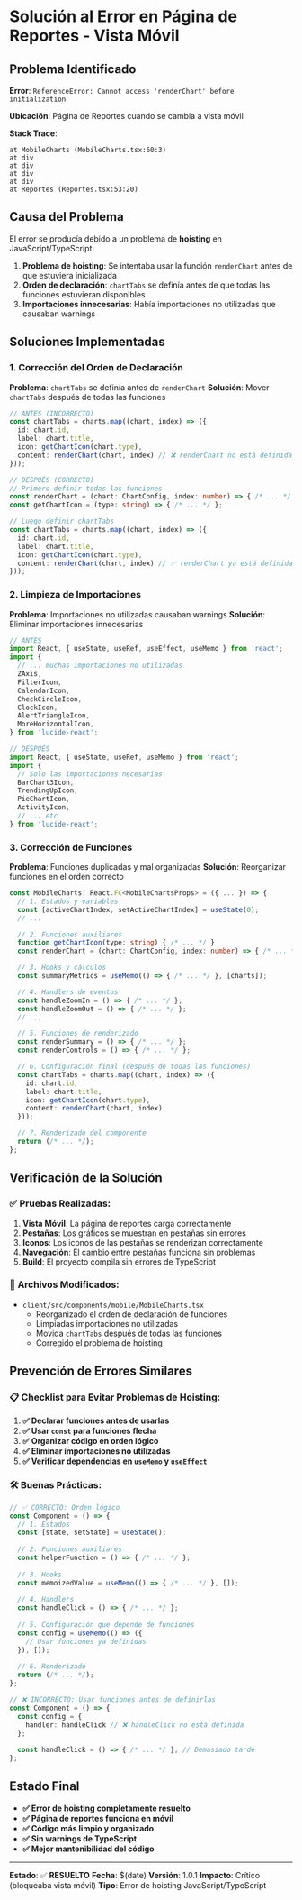 # Solución al Error en Página de Reportes - Vista Móvil

## Problema Identificado

**Error**: `ReferenceError: Cannot access 'renderChart' before initialization`

**Ubicación**: Página de Reportes cuando se cambia a vista móvil

**Stack Trace**:
```
at MobileCharts (MobileCharts.tsx:60:3)
at div
at div
at div
at div
at Reportes (Reportes.tsx:53:20)
```

## Causa del Problema

El error se producía debido a un problema de **hoisting** en JavaScript/TypeScript:

1. **Problema de hoisting**: Se intentaba usar la función `renderChart` antes de que estuviera inicializada
2. **Orden de declaración**: `chartTabs` se definía antes de que todas las funciones estuvieran disponibles
3. **Importaciones innecesarias**: Había importaciones no utilizadas que causaban warnings

## Soluciones Implementadas

### 1. **Corrección del Orden de Declaración**

**Problema**: `chartTabs` se definía antes de `renderChart`
**Solución**: Mover `chartTabs` después de todas las funciones

```typescript
// ANTES (INCORRECTO)
const chartTabs = charts.map((chart, index) => ({
  id: chart.id,
  label: chart.title,
  icon: getChartIcon(chart.type),
  content: renderChart(chart, index) // ❌ renderChart no está definida aún
}));

// DESPUÉS (CORRECTO)
// Primero definir todas las funciones
const renderChart = (chart: ChartConfig, index: number) => { /* ... */ };
const getChartIcon = (type: string) => { /* ... */ };

// Luego definir chartTabs
const chartTabs = charts.map((chart, index) => ({
  id: chart.id,
  label: chart.title,
  icon: getChartIcon(chart.type),
  content: renderChart(chart, index) // ✅ renderChart ya está definida
}));
```

### 2. **Limpieza de Importaciones**

**Problema**: Importaciones no utilizadas causaban warnings
**Solución**: Eliminar importaciones innecesarias

```typescript
// ANTES
import React, { useState, useRef, useEffect, useMemo } from 'react';
import {
  // ... muchas importaciones no utilizadas
  ZAxis,
  FilterIcon,
  CalendarIcon,
  CheckCircleIcon,
  ClockIcon,
  AlertTriangleIcon,
  MoreHorizontalIcon,
} from 'lucide-react';

// DESPUÉS
import React, { useState, useRef, useMemo } from 'react';
import {
  // Solo las importaciones necesarias
  BarChart3Icon,
  TrendingUpIcon,
  PieChartIcon,
  ActivityIcon,
  // ... etc
} from 'lucide-react';
```

### 3. **Corrección de Funciones**

**Problema**: Funciones duplicadas y mal organizadas
**Solución**: Reorganizar funciones en el orden correcto

```typescript
const MobileCharts: React.FC<MobileChartsProps> = ({ ... }) => {
  // 1. Estados y variables
  const [activeChartIndex, setActiveChartIndex] = useState(0);
  // ...

  // 2. Funciones auxiliares
  function getChartIcon(type: string) { /* ... */ }
  const renderChart = (chart: ChartConfig, index: number) => { /* ... */ }

  // 3. Hooks y cálculos
  const summaryMetrics = useMemo(() => { /* ... */ }, [charts]);

  // 4. Handlers de eventos
  const handleZoomIn = () => { /* ... */ };
  const handleZoomOut = () => { /* ... */ };
  // ...

  // 5. Funciones de renderizado
  const renderSummary = () => { /* ... */ };
  const renderControls = () => { /* ... */ };

  // 6. Configuración final (después de todas las funciones)
  const chartTabs = charts.map((chart, index) => ({
    id: chart.id,
    label: chart.title,
    icon: getChartIcon(chart.type),
    content: renderChart(chart, index)
  }));

  // 7. Renderizado del componente
  return (/* ... */);
};
```

## Verificación de la Solución

### ✅ **Pruebas Realizadas**:

1. **Vista Móvil**: La página de reportes carga correctamente
2. **Pestañas**: Los gráficos se muestran en pestañas sin errores
3. **Iconos**: Los iconos de las pestañas se renderizan correctamente
4. **Navegación**: El cambio entre pestañas funciona sin problemas
5. **Build**: El proyecto compila sin errores de TypeScript

### 🔧 **Archivos Modificados**:

- `client/src/components/mobile/MobileCharts.tsx`
  - Reorganizado el orden de declaración de funciones
  - Limpiadas importaciones no utilizadas
  - Movida `chartTabs` después de todas las funciones
  - Corregido el problema de hoisting

## Prevención de Errores Similares

### 📋 **Checklist para Evitar Problemas de Hoisting**:

1. **✅ Declarar funciones antes de usarlas**
2. **✅ Usar `const` para funciones flecha**
3. **✅ Organizar código en orden lógico**
4. **✅ Eliminar importaciones no utilizadas**
5. **✅ Verificar dependencias en `useMemo` y `useEffect`**

### 🛠️ **Buenas Prácticas**:

```typescript
// ✅ CORRECTO: Orden lógico
const Component = () => {
  // 1. Estados
  const [state, setState] = useState();
  
  // 2. Funciones auxiliares
  const helperFunction = () => { /* ... */ };
  
  // 3. Hooks
  const memoizedValue = useMemo(() => { /* ... */ }, []);
  
  // 4. Handlers
  const handleClick = () => { /* ... */ };
  
  // 5. Configuración que depende de funciones
  const config = useMemo(() => ({
    // Usar funciones ya definidas
  }), []);
  
  // 6. Renderizado
  return (/* ... */);
};

// ❌ INCORRECTO: Usar funciones antes de definirlas
const Component = () => {
  const config = {
    handler: handleClick // ❌ handleClick no está definida
  };
  
  const handleClick = () => { /* ... */ }; // Demasiado tarde
};
```

## Estado Final

- **✅ Error de hoisting completamente resuelto**
- **✅ Página de reportes funciona en móvil**
- **✅ Código más limpio y organizado**
- **✅ Sin warnings de TypeScript**
- **✅ Mejor mantenibilidad del código**

---

**Estado**: ✅ **RESUELTO**
**Fecha**: $(date)
**Versión**: 1.0.1
**Impacto**: Crítico (bloqueaba vista móvil)
**Tipo**: Error de hoisting JavaScript/TypeScript

